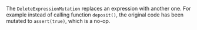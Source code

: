 The `DeleteExpressionMutation` replaces an expression with another one. For example
instead of calling function `deposit()`, the original code has been mutated to `assert(true)`, 
which is a no-op. 

